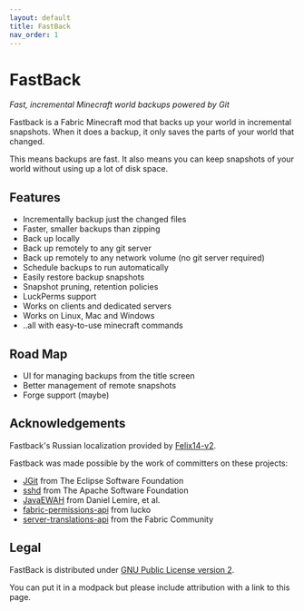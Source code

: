 ```yaml
---
layout: default
title: FastBack
nav_order: 1
---
```


# FastBack
*Fast, incremental Minecraft world backups powered by Git*

Fastback is a Fabric Minecraft mod that backs up your world in incremental snapshots.  When it does a backup,
it only saves the parts of your world that changed.  

This means backups are fast.  It also means you can keep snapshots of your world without using up a lot
of disk space.

## Features

* Incrementally backup just the changed files
* Faster, smaller backups than zipping
* Back up locally
* Back up remotely to any git server
* Back up remotely to any network volume (no git server required)
* Schedule backups to run automatically
* Easily restore backup snapshots
* Snapshot pruning, retention policies
* LuckPerms support
* Works on clients and dedicated servers
* Works on Linux, Mac and Windows 
* ..all with easy-to-use minecraft commands


## Road Map
* UI for managing backups from the title screen
* Better management of remote snapshots
* Forge support (maybe)

## Acknowledgements

Fastback's Russian localization provided by [Felix14-v2](https://github.com/Felix14-v2).

Fastback was made possible by the work of committers on these projects:
* [JGit](https://www.eclipse.org/jgit/) from The Eclipse Software Foundation
* [sshd](https://mina.apache.org/sshd-project/) from The Apache Software Foundation
* [JavaEWAH](https://github.com/lemire/javaewah) from Daniel Lemire, et al.
* [fabric-permissions-api](https://github.com/lucko/fabric-permissions-api) from lucko
* [server-translations-api](https://github.com/NucleoidMC/Server-Translations) from the Fabric Community

## Legal
 
FastBack is distributed under [GNU Public License version 2](https://github.com/pcal43/fastback/blob/main/LICENSE). 

You can put it in a modpack but please include attribution with a link to this page.

